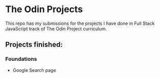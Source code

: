 # The Odin Projects

This repo has my submissions for the projects I have done in Full Stack JavaScript track of The Odin Project curriculum.

## Projects finished:

### Foundations

- Google Search page

